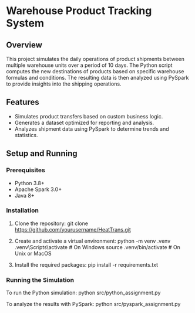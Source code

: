 # Warehouse Product Tracking System

## Overview
This project simulates the daily operations of product shipments between multiple warehouse units over a period of 10 days. The Python script computes the new destinations of products based on specific warehouse formulas and conditions. The resulting data is then analyzed using PySpark to provide insights into the shipping operations.

## Features
- Simulates product transfers based on custom business logic.
- Generates a dataset optimized for reporting and analysis.
- Analyzes shipment data using PySpark to determine trends and statistics.

## Setup and Running

### Prerequisites
- Python 3.8+
- Apache Spark 3.0+
- Java 8+

### Installation

1. Clone the repository:
git clone https://github.com/yourusername/HeatTrans.git

2. Create and activate a virtual environment:
python -m venv .venv
.venv\Scripts\activate # On Windows
source .venv/bin/activate # On Unix or MacOS

3. Install the required packages:
pip install -r requirements.txt


### Running the Simulation
To run the Python simulation:
python src/python_assignment.py

To analyze the results with PySpark:
python src/pyspark_assignment.py


